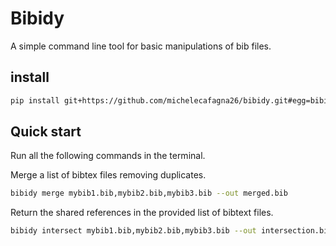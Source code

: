 # Bibidy
A simple command line tool for basic manipulations of bib files.

## install

```bash
pip install git+https://github.com/michelecafagna26/bibidy.git#egg=bibidy
```

## Quick start
Run all the following commands in the terminal.

Merge a list of bibtex files removing duplicates.
```bash
bibidy merge mybib1.bib,mybib2.bib,mybib3.bib --out merged.bib
```

Return the shared references in the provided list of bibtext files.
```bash
bibidy intersect mybib1.bib,mybib2.bib,mybib3.bib --out intersection.bib
```
